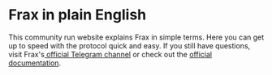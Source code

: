 # Frax in plain English

This community run website explains Frax in simple terms. Here you can get up to speed with the protocol quick and easy. If you still have questions, visit Frax's[ official Telegram channel](https://t.me/fraxfinance) or check out the [official documentation](https://docs.frax.finance/).
